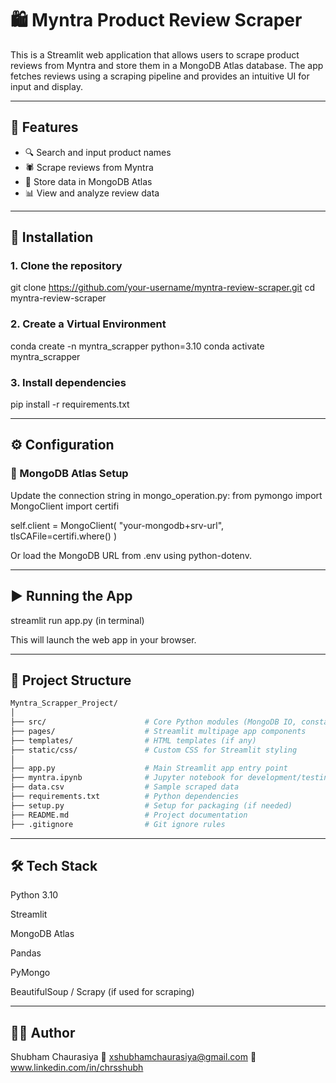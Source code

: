 # 🛍️ Myntra Product Review Scraper

This is a Streamlit web application that allows users to scrape product reviews from Myntra and store them in a MongoDB Atlas database. The app fetches reviews using a scraping pipeline and provides an intuitive UI for input and display.

---

## 📌 Features

- 🔍 Search and input product names
- 🕷️ Scrape reviews from Myntra
- 💾 Store data in MongoDB Atlas
- 📊 View and analyze review data

---

## 🚀 Installation
### 1. Clone the repository

git clone https://github.com/your-username/myntra-review-scraper.git
cd myntra-review-scraper

### 2. Create a Virtual Environment

conda create -n myntra_scrapper python=3.10
conda activate myntra_scrapper

### 3. Install dependencies

pip install -r requirements.txt

---

## ⚙️ Configuration
### 🔐 MongoDB Atlas Setup
Update the connection string in mongo_operation.py: 
from pymongo import MongoClient
import certifi

self.client = MongoClient(
    "your-mongodb+srv-url",
    tlsCAFile=certifi.where()
)

Or load the MongoDB URL from .env using python-dotenv.

---

## ▶️ Running the App
streamlit run app.py
(in terminal)

This will launch the web app in your browser.

---

## 📁 Project Structure
```bash
Myntra_Scrapper_Project/
│
├── src/                      # Core Python modules (MongoDB IO, constants, exception handling)
├── pages/                    # Streamlit multipage app components
├── templates/                # HTML templates (if any)
├── static/css/               # Custom CSS for Streamlit styling
│
├── app.py                    # Main Streamlit app entry point
├── myntra.ipynb              # Jupyter notebook for development/testing
├── data.csv                  # Sample scraped data
├── requirements.txt          # Python dependencies
├── setup.py                  # Setup for packaging (if needed)
├── README.md                 # Project documentation
├── .gitignore                # Git ignore rules
```

---

## 🛠️ Tech Stack
Python 3.10

Streamlit

MongoDB Atlas

Pandas

PyMongo

BeautifulSoup / Scrapy (if used for scraping)

---

## 🙋‍♂️ Author
Shubham Chaurasiya
📧 xshubhamchaurasiya@gmail.com
🔗 www.linkedin.com/in/chrsshubh

```bash




